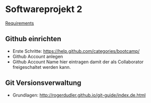 # Softwareprojekt 2

[Requirements](Requirements.md)

## Github einrichten
* Erste Schritte: https://help.github.com/categories/bootcamp/
* Github Account anlegen
* Github Account Name hier eintragen damit der als Collaborator freigeschaltet werden kann.

## Git Versionsverwaltung
* Grundlagen: http://rogerdudler.github.io/git-guide/index.de.html
